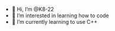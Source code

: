 - 👋 Hi, I’m @K8-22
- 👀 I’m interested in learning how to code
- 🌱 I’m currently learning to use C++

<!---
K8-22/K8-22 is a ✨ special ✨ repository because its `README.md` (this file) appears on your GitHub profile.
You can click the Preview link to take a look at your changes.
--->
